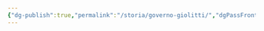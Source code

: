 ```yaml
---
{"dg-publish":true,"permalink":"/storia/governo-giolitti/","dgPassFrontmatter":true,"created":"2024-12-31T14:06:29.201+01:00","updated":"2024-12-31T14:24:16.192+01:00"}
---
```



